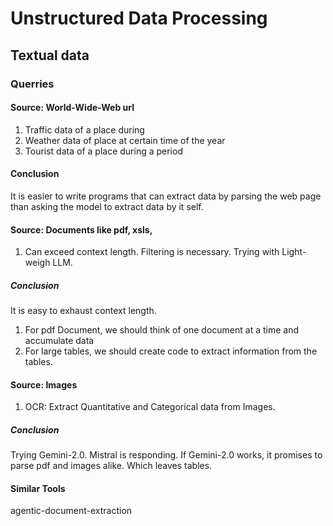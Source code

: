 # Unstructured Data Processing #
## Textual data ##
### Querries ###
#### Source: World-Wide-Web url ####
1. Traffic data of a place during
2. Weather data of place at certain time of the year
3. Tourist data of a place during a period
#### Conclusion ####
It is easier to write programs that can extract data by parsing the web page
than asking the model to extract data by it self.

#### Source: Documents like pdf, xsls, ####
1. Can exceed context length. Filtering is necessary. Trying with Light-weigh LLM.
##### Conclusion #####
It is easy to exhaust context length.
1. For pdf Document, we should think of one document at a time and accumulate data
2. For large tables, we should create code to extract information from the tables.

#### Source: Images ####
1. OCR: Extract Quantitative and Categorical data from Images.
##### Conclusion #####
Trying Gemini-2.0. Mistral is responding. 
If Gemini-2.0 works, it promises to parse pdf and images alike. 
Which leaves tables.

#### Similar Tools ####
agentic-document-extraction
